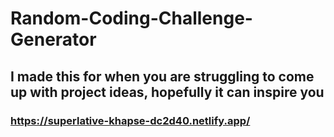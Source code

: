 # Random-Coding-Challenge-Generator

## I made this for when you are struggling to come up with project ideas, hopefully it can inspire you

### https://superlative-khapse-dc2d40.netlify.app/
